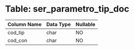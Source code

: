 # Table: ser_parametro_tip_doc

| Column Name | Data Type | Nullable |
|-------------|-----------|----------|
| cod_tip | char | NO |
| cod_con | char | NO |
